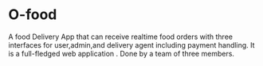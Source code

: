 # O-food

A food Delivery App that can receive realtime food orders with three interfaces for user,admin,and delivery agent including payment handling. It is a full-fledged web application .
Done by a team of three members.
